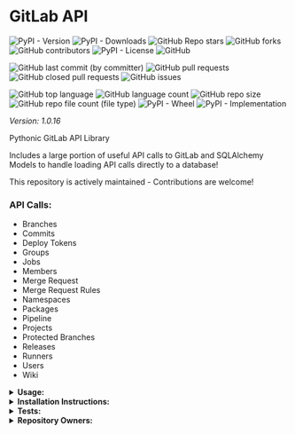 # GitLab API

![PyPI - Version](https://img.shields.io/pypi/v/gitlab-api)
![PyPI - Downloads](https://img.shields.io/pypi/dd/gitlab-api)
![GitHub Repo stars](https://img.shields.io/github/stars/Knuckles-Team/gitlab-api)
![GitHub forks](https://img.shields.io/github/forks/Knuckles-Team/gitlab-api)
![GitHub contributors](https://img.shields.io/github/contributors/Knuckles-Team/gitlab-api)
![PyPI - License](https://img.shields.io/pypi/l/gitlab-api)
![GitHub](https://img.shields.io/github/license/Knuckles-Team/gitlab-api)

![GitHub last commit (by committer)](https://img.shields.io/github/last-commit/Knuckles-Team/gitlab-api)
![GitHub pull requests](https://img.shields.io/github/issues-pr/Knuckles-Team/gitlab-api)
![GitHub closed pull requests](https://img.shields.io/github/issues-pr-closed/Knuckles-Team/gitlab-api)
![GitHub issues](https://img.shields.io/github/issues/Knuckles-Team/gitlab-api)

![GitHub top language](https://img.shields.io/github/languages/top/Knuckles-Team/gitlab-api)
![GitHub language count](https://img.shields.io/github/languages/count/Knuckles-Team/gitlab-api)
![GitHub repo size](https://img.shields.io/github/repo-size/Knuckles-Team/gitlab-api)
![GitHub repo file count (file type)](https://img.shields.io/github/directory-file-count/Knuckles-Team/gitlab-api)
![PyPI - Wheel](https://img.shields.io/pypi/wheel/gitlab-api)
![PyPI - Implementation](https://img.shields.io/pypi/implementation/gitlab-api)

*Version: 1.0.16*

Pythonic GitLab API Library

Includes a large portion of useful API calls to GitLab and SQLAlchemy Models to handle loading API calls directly to a database!

This repository is actively maintained - Contributions are welcome!

### API Calls:
- Branches
- Commits
- Deploy Tokens
- Groups
- Jobs
- Members
- Merge Request
- Merge Request Rules
- Namespaces
- Packages
- Pipeline
- Projects
- Protected Branches
- Releases
- Runners
- Users
- Wiki

<details>
  <summary><b>Usage:</b></summary>

Using the API directly

```python
#!/usr/bin/python

import gitlab_api
from gitlab_api.utils import pydantic_to_sqlalchemy, upsert
from gitlab_api.gitlab_db_models import BaseDBModel as Base
import urllib3
import os
from urllib.parse import quote_plus

from sqlalchemy import create_engine
from sqlalchemy.orm import sessionmaker

urllib3.disable_warnings(urllib3.exceptions.InsecureRequestWarning)

gitlab_token = os.environ["GITLAB_TOKEN"]
postgres_username = os.environ["POSTGRES_USERNAME"]
postgres_password = os.environ["POSTGRES_PASSWORD"]
postgres_db_host = os.environ["POSTGRES_DB_HOST"]
postgres_port = os.environ["POSTGRES_PORT"]
postgres_db_name = os.environ["POSTGRES_DB_NAME"]


if __name__ == "__main__":
    print("Creating GitLab Client...")
    client = gitlab_api.Api(
        url="http://gitlab.arpa/api/v4/",
        token=gitlab_token,
        verify=False,
    )
    print("GitLab Client Created\n\n")

    print("Creating Engine")
    engine = create_engine(
        f"postgresql://{postgres_username}:{quote_plus(postgres_password)}@"
        f"{postgres_db_host}:{postgres_port}/{postgres_db_name}"
    )
    print("Engine Created\n\n")

    print("Creating Tables...")
    Base.metadata.create_all(engine)
    print("Tables Created\n\n")

    print("Creating Session...")
    Session = sessionmaker(bind=engine)
    session = Session()
    print("Session Created\n\n")

    print("Fetching GitLab Data...")
    # User Data table is a dependency table
    user_response = client.get_users()
    user_db_model = pydantic_to_sqlalchemy(schema=user_response.data)
    print(
        f"Users ({len(user_response.data.users)}) Fetched - "
        f"Status: {user_response.status_code}\n"
    )

    # Namespaces table is a dependency table
    namespace_response = client.get_namespaces()
    namespace_db_model = pydantic_to_sqlalchemy(schema=namespace_response.data)
    print(
        f"Namespaces ({len(namespace_response.data.namespaces)}) Fetched - "
        f"Status: {namespace_response.status_code}\n"
    )

    # Project table requires Users and Namespaces
    project_response = client.get_nested_projects_by_group(group_id=2, per_page=100)
    project_db_model = pydantic_to_sqlalchemy(schema=project_response.data)
    print(
        f"Projects ({len(project_response.data.projects)}) Fetched - "
        f"Status: {project_response.status_code}\n"
    )

    # Merge Requests table requires Users, Namespaces, and Projects
    merge_request_response = client.get_group_merge_requests(
        argument="state=all", group_id=2
    )
    merge_request_db_model = pydantic_to_sqlalchemy(schema=merge_request_response.data)
    print(
        f"Merge Requests ({len(merge_request_response.data.merge_requests)}) Fetched - "
        f"Status: {merge_request_response.status_code}\n"
    )

    pipeline_job_response = None
    for project in project_response.data.projects:
        job_response = client.get_project_jobs(project_id=project.id)
        if not pipeline_job_response and hasattr(job_response, "data") and hasattr(job_response.data, "jobs") and len(job_response.data.jobs)>0:
            pipeline_job_response = job_response
        elif pipeline_job_response and hasattr(job_response, "data") and hasattr(job_response.data, "jobs") and len(job_response.data.jobs)>0:
            pipeline_job_response.data.jobs.extend(job_response.data.jobs)
            print(
                f"Pipeline Jobs ({len(getattr(pipeline_job_response.data, "jobs", []))}) Fetched for Project ({project.id}) - "
                f"Status: {pipeline_job_response.status_code}\n"
            )

    pipeline_db_model = pydantic_to_sqlalchemy(schema=pipeline_job_response.data)

    print("Inserting Users Into Database...")
    upsert(session=session, model=user_db_model)
    print("Users Synchronization Complete!\n")

    print("Inserting Namespaces Into Database...")
    upsert(session=session, model=namespace_db_model)
    print("Namespaces Synchronization Complete!\n")

    print("Inserting Projects Into Database...\n")
    upsert(session=session, model=project_db_model)
    print("Projects Synchronization Complete!\n")

    print("Inserting Merge Requests Into Database...")
    upsert(session=session, model=merge_request_db_model)
    print("Merge Request Synchronization Complete!\n")

    print(f"Inserting ({len(pipeline_job_response.data.jobs)}) Pipeline Jobs Into Database...")
    upsert(session=session, model=pipeline_db_model)
    print("Pipeline Jobs Synchronization Complete!\n\n\n")

    session.close()
    print("Session Closed")


```

</details>

<details>
  <summary><b>Installation Instructions:</b></summary>

Install Python Package

```bash
python -m pip install gitlab-api
```

</details>

<details>
  <summary><b>Tests:</b></summary>

pre-commit check
```bash
pre-commit run --all-files
```

pytest
```bash
python -m pip install -r test-requirements.txt
pytest ./test/test_gitlab_models.py
```
</details>


<details>
  <summary><b>Repository Owners:</b></summary>


<img width="100%" height="180em" src="https://github-readme-stats.vercel.app/api?username=Knucklessg1&show_icons=true&hide_border=true&&count_private=true&include_all_commits=true" />

![GitHub followers](https://img.shields.io/github/followers/Knucklessg1)
![GitHub User's stars](https://img.shields.io/github/stars/Knucklessg1)
</details>
